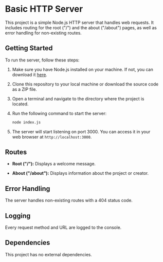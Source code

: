 # Basic HTTP Server

This project is a simple Node.js HTTP server that handles web requests. It includes routing for the root ("/") and the about ("/about") pages, as well as error handling for non-existing routes.

## Getting Started

To run the server, follow these steps:

1. Make sure you have Node.js installed on your machine. If not, you can download it [here](https://nodejs.org/).

2. Clone this repository to your local machine or download the source code as a ZIP file.

3. Open a terminal and navigate to the directory where the project is located.

4. Run the following command to start the server:

   ```bash
   node index.js
   ```

5. The server will start listening on port 3000. You can access it in your web browser at `http://localhost:3000`.

## Routes

- **Root ("/"):** Displays a welcome message.

- **About ("/about"):** Displays information about the project or creator.

## Error Handling

The server handles non-existing routes with a 404 status code.

## Logging

Every request method and URL are logged to the console.

## Dependencies

This project has no external dependencies.
